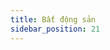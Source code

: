 ```yaml
---
title: Bất động sản
sidebar_position: 21
---
```


<!-- dantri-bat-dong-san:START -->
<!-- dantri-bat-dong-san:END -->
